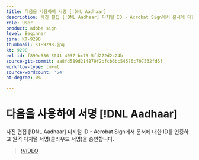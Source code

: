 ```yaml
---
title: 다음을 사용하여 서명 [!DNL Aadhaar]
description: 사진 편집 [!DNL Aadhaar] 디지털 ID - Acrobat Sign에서 문서에 대한 ID를 인증하고 원격 디지털 서명(클라우드 서명)을 승인합니다.
role: User
product: adobe sign
level: Beginner
jira: KT-9298
thumbnail: KT-9298.jpg
kt: 9298
exl-id: f899c636-5041-4037-bc73-5fd272d2c24b
source-git-commit: aa8fd589d214879f2bfcb6bc54576c707532fd6f
workflow-type: tm+mt
source-wordcount: '54'
ht-degree: 0%

---
```


# 다음을 사용하여 서명 [!DNL Aadhaar]

사진 편집 [!DNL Aadhaar] 디지털 ID - Acrobat Sign에서 문서에 대한 ID를 인증하고 원격 디지털 서명(클라우드 서명)을 승인합니다.

>[!VIDEO](https://video.tv.adobe.com/v/338362?quality=12&learn=on&hidetitle=true)
